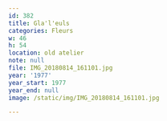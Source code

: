```yaml
---
id: 382
title: Gla'l'euls
categories: Fleurs
w: 46
h: 54
location: old atelier
note: null
file: IMG_20180814_161101.jpg
year: '1977'
year_start: 1977
year_end: null
image: /static/img/IMG_20180814_161101.jpg

---
```


